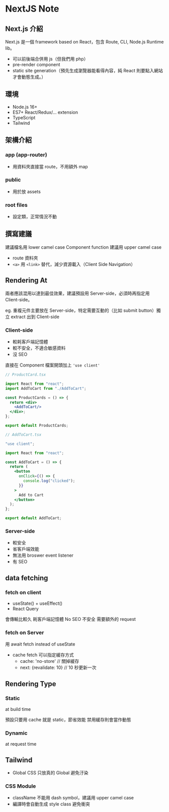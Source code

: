 # NextJS Note

## Next.js 介紹

Next.js 是一個 framework based on React，包含 Route, CLI, Node.js Runtime lib。

- 可以前後端合併用 js（但我們用 php）
- pre-render component
- static site generation（預先生成瀏覽器能看得內容，純 React 則要點入網站才會動態生成。）

## 環境

- Node.js 16+
- ES7+ React/Redux/... extension
- TypeScript
- Tailwind

## 架構介紹

### app (app-router)

- 用資料夾直接當 route，不用額外 map

### public

- 用於放 assets

### root files

- 設定類，正常情況不動

## 撰寫建議

建議檔名用 lower camel case
Component function 建議用 upper camel case

- route 資料夾
- `<a>` 用 `<link>` 替代，減少資源載入（Client Side Navigation）

## Rendering At

兩者應該混用以達到最佳效果，建議預設用 Server-side，必須時再指定用 Client-side。

eg. 重複元件主要放在 Server-side，特定需要互動的（比如 submit button）獨立 extract 出到 Client-side

### Client-side

- 較耗客戶端記憶體
- 較不安全，不適合敏感資料
- 沒 SEO

直接在 Component 檔案開頭加上 `'use client'`

```jsx
// ProductCard.tsx

import React from "react";
import AddToCart from "./AddToCart";

const ProductCards = () => {
  return <div>
    <AddToCart/>
  </div>;
};

export default ProductCards;

// AddToCart.tsx

"use client";

import React from "react";

const AddToCart = () => {
  return (
    <button
      onClick={() => {
        console.log("clicked");
      }}
    >
      Add to Cart
    </button>
  );
};

export default AddToCart;
```

### Server-side

- 較安全
- 省客戶端效能
- 無法用 broswer event listener
- 有 SEO

## data fetching

### fetch on client

- useState() + useEffect()
- React Query

會傳輸比較久
耗客戶端記憶體
No SEO
不安全
需要額外的 request

### fetch on Server

用 await fetch instead of useState

- cache
  fetch 可以指定緩存方式
  - cache: 'no-store' // 關掉緩存
  - next: {revalidate: 10} // 10 秒更新一次

## Rendering Type

### Static

at build time

預設只要用 cache 就是 static，節省效能
禁用緩存則會當作動態

### Dynamic

at request time

## Tailwind

- Global CSS 只放真的 Global 避免汙染

### CSS Module

- className 不能用 dash symbol，建議用 upper camel case
- 編譯時會自動生成 style class 避免衝突